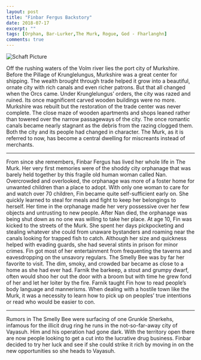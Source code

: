 ```yaml
---
layout: post
title: "Finbar Fergus Backstory"
date: 2018-07-17
excerpt: ""
tags: [Orphan, Bar-Lurker,The Murk, Rogue, God - Fharlanghn]
comments: true
---
```


![Schaft Picture]({{site.baseurl}}/_images/FinPic.jpg)

Off the rushing waters of the Volm river lies the port city of Murkshire. Before the Pillage of Krunglelungus, Murkshire was a great center for shipping. The wealth brought through trade helped it grow into a beautiful, ornate city with rich canals and even richer patrons. But that all changed when the Orcs came. Under Krunglelungus’ orders, the city was razed and ruined. Its once magnificent carved wooden buildings were no more.
Murkshire was rebuilt but the restoration of the trade center was never complete. The close maze of wooden apartments and shops leaned rather than towered over the narrow passageways of the city. The once romantic canals became nearly stagnant as the debris from the razing clogged them. Both the city and its people had changed in character. The Murk, as it is referred to now, has become a central dwelling for miscreants instead of merchants.
***
From since she remembers, Finbar Fergus has lived her whole life in The Murk. Her very first memories were of the shoddy city orphanage that was barely held together by this fragile old human woman called Nan. Overcrowded and overlooked, the orphanage was more of a foster home for unwanted children than a place to adopt. With only one woman to care for and watch over 70 children, Fin became quite self-sufficient early on. She quickly learned to steal for meals and fight to keep her belongings to herself. Her time in the orphanage made her very possessive over her few objects and untrusting to new people.
After Nan died, the orphanage was being shut down as no one was willing to take her place. At age 10, Fin was kicked to the streets of the Murk. She spent her days pickpocketing and stealing whatever she could from unaware bystanders and roaming near the canals looking for trapped fish to catch. Although her size and quickness helped with evading guards, she had several stints in prison for minor crimes.
Fin got most of her entertainment from frequenting the taverns and eavesdropping on the unsavory regulars. The Smelly Bee was by far her favorite to visit. The dim, smoky, and crowded bar became as close to a home as she had ever had. Farnik the barkeep, a stout and grumpy dwarf, often would shoo her out the door with a broom but with time he grew fond of her and let her loiter by the fire. Farnik taught Fin how to read people’s body language and mannerisms. When dealing with a hostile town like the Murk, it was a necessity to learn how to pick up on peoples’ true intentions or read who would be easier to con.
***
Rumors in The Smelly Bee were surfacing of one Grunkle Sherkehs, infamous for the illicit drug ring he runs in the not-so-far-away city of Vayasuh. Him and his operation had gone dark. With the territory open there are now people looking to get a cut into the lucrative drug business. Finbar decided to try her luck and see if she could strike it rich by moving in on the new opportunities so she heads to Vayasuh.
